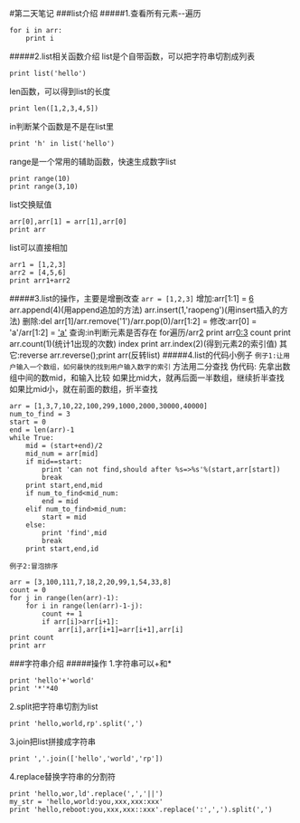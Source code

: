#第二天笔记
###list介绍
#####1.查看所有元素--遍历

	for i in arr:
		print i

#####2.list相关函数介绍
list是个自带函数，可以把字符串切割成列表

	print list('hello')

len函数，可以得到list的长度

	print len([1,2,3,4,5])

in判断某个函数是不是在list里

	print 'h' in list('hello')

range是一个常用的辅助函数，快速生成数字list

	print range(10)
	print range(3,10)

list交换赋值

	arr[0],arr[1] = arr[1],arr[0]
	print arr

list可以直接相加
	
	arr1 = [1,2,3]
	arr2 = [4,5,6]
	print arr1+arr2

#####3.list的操作，主要是增删改查
`arr = [1,2,3]`
增加:arr[1:1] = [6](用切片的方法)
	 arr.append(4)(用append追加的方法)
	 arr.insert(1,'raopeng')(用insert插入的方法)
删除:del arr[1]/arr.remove('1')/arr.pop(0)/arr[1:2] = [](用切片模拟)
修改:arr[0] = 'a'/arr[1:2] = ['a'](用切片模拟)
查询:in判断元素是否存在
     for遍历/arr[2](知道索引值，直接查询)
     print arr[0:3](切片模拟)
	 count print arr.count(1)(统计1出现的次数)
	 index print arr.index(2)(得到元素2的索引值)
其它:reverse arr.reverse();print arr(反转list)
#####4.list的代码小例子
`例子1:让用户输入一个数组，如何最快的找到用户输入数字的索引`
方法用二分查找
伪代码:
      先拿出数组中间的数mid，和输入比较
	  如果比mid大，就再后面一半数组，继续折半查找
	  如果比mid小，就在前面的数组，折半查找

	arr = [1,3,7,10,22,100,299,1000,2000,30000,40000]
	num_to_find = 3
	start = 0
	end = len(arr)-1
	while True:
		mid = (start+end)/2
		mid_num = arr[mid]
		if mid==start:
		    print 'can not find,should after %s=>%s'%(start,arr[start])
			break
		print start,end,mid
		if num_to_find<mid_num:
			end = mid
		elif num_to_find>mid_num:
		    start = mid
		else:
			print 'find',mid
			break
		print start,end,id

`例子2:冒泡排序`

	arr = [3,100,111,7,18,2,20,99,1,54,33,8]
	count = 0
	for j in range(len(arr)-1):
		for i in range(len(arr)-1-j):
			count += 1
			if arr[i]>arr[i+1]:
				arr[i],arr[i+1]=arr[i+1],arr[i]
	print count
	print arr

###字符串介绍
#####操作
1.字符串可以+和*

	print 'hello'+'world'
	print '*'*40

2.split把字符串切割为list

	print 'hello,world,rp'.split(',')

3.join把list拼接成字符串

	print ','.join(['hello','world','rp'])

4.replace替换字符串的分割符

	print 'hello,wor,ld'.replace(',','||')
	my_str = 'hello,world:you,xxx,xxx:xxx'
	print 'hello,reboot:you,xxx,xxx::xxx'.replace(':',',').split(',')

